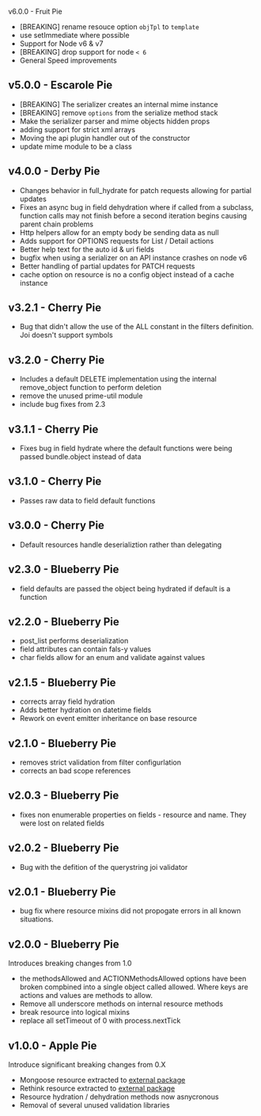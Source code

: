 v6.0.0 - Fruit Pie

* [BREAKING] rename resouce option `objTpl` to `template`
* use setImmediate where possible
* Support for Node v6 & v7
* [BREAKING] drop support for node `< 6`
* General Speed improvements


v5.0.0 - Escarole Pie
------
* [BREAKING] The serializer creates an internal mime instance
* [BREAKING] remove `options` from the serialize method stack
* Make the serializer parser and mime objects hidden props
* adding support for strict xml arrays
* Moving the api plugin handler out of the constructor
* update mime module to be a class

v4.0.0 - Derby Pie
------

* Changes behavior in full_hydrate for patch requests allowing for partial updates
* Fixes an async bug in field dehydration where if called from a subclass, function calls may not finish before a second iteration begins causing parent chain problems
* Http helpers allow for an empty body be sending data as null
* Adds support for OPTIONS requests for List / Detail actions
* Better help text for the auto id & uri fields
* bugfix when using a serializer on an API instance crashes on node v6
* Better handling of partial updates for PATCH requests
* cache option on resource is no a config object instead of a cache instance


v3.2.1 - Cherry Pie
------

* Bug that didn't allow the use of the ALL constant in the filters definition. Joi doesn't support symbols

v3.2.0 - Cherry Pie
------

* Includes a default DELETE implementation using the internal remove_object function to perform deletion
* remove the unused prime-util module
* include bug fixes from 2.3

v3.1.1 - Cherry Pie
------

* Fixes bug in field hydrate where the default functions were being passed bundle.object instead of data

v3.1.0 - Cherry Pie
------

* Passes raw data to field default functions

v3.0.0 - Cherry Pie
------
* Default resources handle deserializtion rather than delegating

v2.3.0 - Blueberry Pie
------
* field defaults are passed the object being hydrated if default is a function

v2.2.0 - Blueberry Pie
------

* post_list performs deserialization
* field attributes can contain fals-y values
* char fields allow for an enum and validate against values

v2.1.5 - Blueberry Pie
------
* corrects array field hydration
* Adds better hydration on datetime fields
* Rework on event emitter inheritance on base resource

v2.1.0 - Blueberry Pie
------
* removes strict validation from filter configurlation
* corrects an bad scope references


v2.0.3 - Blueberry Pie
------

* fixes non enumerable properties on fields - resource and name. They were lost on related fields

v2.0.2 - Blueberry Pie
------

* Bug with the defition of the querystring joi validator

v2.0.1 - Blueberry Pie
------

* bug fix where resource mixins did not propogate errors in all known situations. 

v2.0.0 - Blueberry Pie
----------------------
Introduces breaking changes from 1.0

* the methodsAllowed and ACTIONMethodsAllowed options have been broken compbined into a single object called allowed. Where keys are actions and values are methods to allow.
* Remove all underscore methods on internal resource methods
* break resource into logical mixins
* replace all setTimeout of 0 with process.nextTick

v1.0.0 - Apple Pie
------------------
Introduce significant breaking changes from 0.X

* Mongoose resource extracted to [external package](https://github.com/esatterwhite/tastypie-mongo)
* Rethink resource extracted to [external package](https://github.com/esatterwhite/tastypie-rethink)
* Resource hydration / dehydration methods now asnycronous
* Removal of several unused validation libraries
